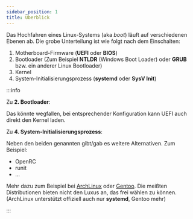 ```yaml
---
sidebar_position: 1
title: Überblick
---
```


Das Hochfahren eines Linux-Systems (aka *boot*) läuft auf verschiedenen Ebenen ab.
Die grobe Unterteilung ist wie folgt nach dem Einschalten:

1. Motherboard-Firmware (**UEFI** oder **BIOS**)
2. Bootloader (Zum Beispiel **NTLDR** (Windows Boot Loader) oder **GRUB** bzw. ein anderer Linux Bootloader)
3. Kernel
4. System-Initialisierungsprozess (**systemd** oder **SysV Init**)

:::info

Zu **2. Bootloader**:

Das könnte wegfallen, bei entsprechender Konfiguration kann UEFI auch direkt den Kernel laden.

Zu **4. System-Initialisierungsprozess**:

Neben den beiden genannten gibt/gab es weitere Alternativen. Zum Beispiel:

- OpenRC
- runit
- ...

Mehr dazu zum Beispiel bei [ArchLinux](https://wiki.archlinux.org/title/Init) oder
[Gentoo](https://wiki.gentoo.org/wiki/Comparison_of_init_systems). Die meißten Distributionen bieten nicht den Luxus an, das frei wählen zu können. (ArchLinux unterstützt
offiziell auch nur **systemd**, Gentoo mehr)

:::
